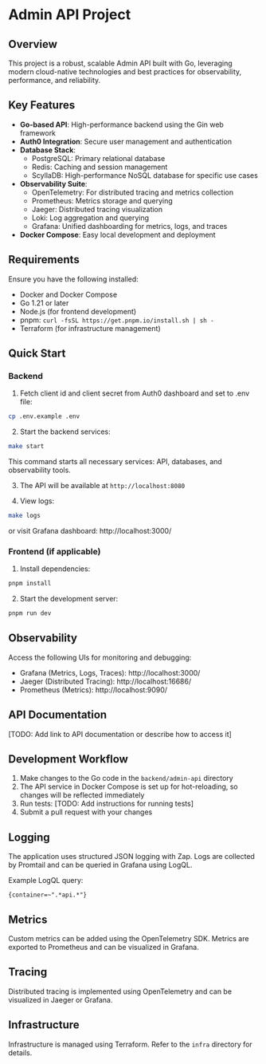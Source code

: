 # Admin API Project

## Overview

This project is a robust, scalable Admin API built with Go, leveraging modern cloud-native technologies and best practices for observability, performance, and reliability.

## Key Features

- **Go-based API**: High-performance backend using the Gin web framework
- **Auth0 Integration**: Secure user management and authentication
- **Database Stack**:
  - PostgreSQL: Primary relational database
  - Redis: Caching and session management
  - ScyllaDB: High-performance NoSQL database for specific use cases
- **Observability Suite**:
  - OpenTelemetry: For distributed tracing and metrics collection
  - Prometheus: Metrics storage and querying
  - Jaeger: Distributed tracing visualization
  - Loki: Log aggregation and querying
  - Grafana: Unified dashboarding for metrics, logs, and traces
- **Docker Compose**: Easy local development and deployment

## Requirements

Ensure you have the following installed:

- Docker and Docker Compose
- Go 1.21 or later
- Node.js (for frontend development)
- pnpm: `curl -fsSL https://get.pnpm.io/install.sh | sh -`
- Terraform (for infrastructure management)

## Quick Start

### Backend

1. Fetch client id and client secret from Auth0 dashboard and set to .env file:

```sh
cp .env.example .env
```

2. Start the backend services:

```sh
make start
```

This command starts all necessary services: API, databases, and observability tools.

3. The API will be available at `http://localhost:8080`

4. View logs:

```sh
make logs
```

or visit Grafana dashboard: http://localhost:3000/

### Frontend (if applicable)

1. Install dependencies:

```sh
pnpm install
```

2. Start the development server:

```sh
pnpm run dev
```

## Observability

Access the following UIs for monitoring and debugging:

- Grafana (Metrics, Logs, Traces): http://localhost:3000/
- Jaeger (Distributed Tracing): http://localhost:16686/
- Prometheus (Metrics): http://localhost:9090/

## API Documentation

[TODO: Add link to API documentation or describe how to access it]

## Development Workflow

1. Make changes to the Go code in the `backend/admin-api` directory
2. The API service in Docker Compose is set up for hot-reloading, so changes will be reflected immediately
3. Run tests: [TODO: Add instructions for running tests]
4. Submit a pull request with your changes

## Logging

The application uses structured JSON logging with Zap. Logs are collected by Promtail and can be queried in Grafana using LogQL.

Example LogQL query:
```
{container=~".*api.*"}
```

## Metrics

Custom metrics can be added using the OpenTelemetry SDK. Metrics are exported to Prometheus and can be visualized in Grafana.

## Tracing

Distributed tracing is implemented using OpenTelemetry and can be visualized in Jaeger or Grafana.

## Infrastructure

Infrastructure is managed using Terraform. Refer to the `infra` directory for details.
